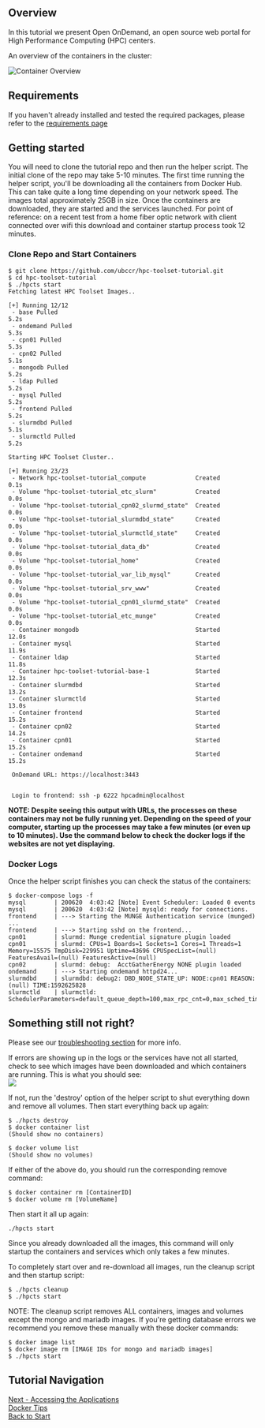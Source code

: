 ## Overview

In this tutorial we present Open OnDemand, an open source web portal for High Performance Computing (HPC) centers.

An overview of the containers in the cluster:

![Container Overview](HPC-Toolset-sm.png)

## Requirements

If you haven't already installed and tested the required packages, please refer to the [requirements page](requirements.md)

## Getting started

You will need to clone the tutorial repo and then run the helper script.  The initial clone of the repo may take 5-10 minutes.  The first time running the helper script, you'll be downloading all the containers from Docker Hub.  This can take quite a long time depending on your network speed.  The images total approximately 25GB in size.  Once the containers are downloaded, they are started and the services launched.  For point of reference: on a recent test from a home fiber optic network with client connected over wifi this download and container startup process took 12 minutes.  


### Clone Repo and Start Containers

```
$ git clone https://github.com/ubccr/hpc-toolset-tutorial.git
$ cd hpc-toolset-tutorial
$ ./hpcts start
Fetching latest HPC Toolset Images..

[+] Running 12/12
 - base Pulled                                                                              5.2s
 - ondemand Pulled                                                                          5.3s
 - cpn01 Pulled                                                                             5.3s
 - cpn02 Pulled                                                                             5.1s
 - mongodb Pulled                                                                           5.2s
 - ldap Pulled                                                                              5.2s
 - mysql Pulled                                                                             5.2s
 - frontend Pulled                                                                          5.2s
 - slurmdbd Pulled                                                                          5.1s
 - slurmctld Pulled                                                                         5.2s

Starting HPC Toolset Cluster..

[+] Running 23/23
 - Network hpc-toolset-tutorial_compute              Created                                0.1s
 - Volume "hpc-toolset-tutorial_etc_slurm"           Created                                0.0s
 - Volume "hpc-toolset-tutorial_cpn02_slurmd_state"  Created                                0.0s
 - Volume "hpc-toolset-tutorial_slurmdbd_state"      Created                                0.0s
 - Volume "hpc-toolset-tutorial_slurmctld_state"     Created                                0.0s
 - Volume "hpc-toolset-tutorial_data_db"             Created                                0.0s
 - Volume "hpc-toolset-tutorial_home"                Created                                0.0s
 - Volume "hpc-toolset-tutorial_var_lib_mysql"       Created                                0.0s
 - Volume "hpc-toolset-tutorial_srv_www"             Created                                0.0s
 - Volume "hpc-toolset-tutorial_cpn01_slurmd_state"  Created                                0.0s
 - Volume "hpc-toolset-tutorial_etc_munge"           Created                                0.0s
 - Container mongodb                                 Started                               12.0s
 - Container mysql                                   Started                               11.9s
 - Container ldap                                    Started                               11.8s
 - Container hpc-toolset-tutorial-base-1             Started                               12.3s
 - Container slurmdbd                                Started                               13.2s
 - Container slurmctld                               Started                               13.0s
 - Container frontend                                Started                               15.2s
 - Container cpn02                                   Started                               14.2s
 - Container cpn01                                   Started                               15.2s
 - Container ondemand                                Started                               15.2s

 OnDemand URL: https://localhost:3443


 Login to frontend: ssh -p 6222 hpcadmin@localhost

```

**NOTE:  Despite seeing this output with URLs, the processes on these containers may not be fully running yet.  Depending on the speed of your computer, starting up the processes may take a few minutes (or even up to 10 minutes).  Use the command below to check the docker logs if the websites are not yet displaying.**



### Docker Logs

Once the helper script finishes you can check the status of the containers:

```
$ docker-compose logs -f
mysql        | 200620  4:03:42 [Note] Event Scheduler: Loaded 0 events
mysql        | 200620  4:03:42 [Note] mysqld: ready for connections.
frontend     | ---> Starting the MUNGE Authentication service (munged) ...
frontend     | ---> Starting sshd on the frontend...
cpn01        | slurmd: Munge credential signature plugin loaded
cpn01        | slurmd: CPUs=1 Boards=1 Sockets=1 Cores=1 Threads=1 Memory=15575 TmpDisk=229951 Uptime=43696 CPUSpecList=(null) FeaturesAvail=(null) FeaturesActive=(null)
cpn02        | slurmd: debug:  AcctGatherEnergy NONE plugin loaded
ondemand     | ---> Starting ondemand httpd24...
slurmdbd     | slurmdbd: debug2: DBD_NODE_STATE_UP: NODE:cpn01 REASON:(null) TIME:1592625828
slurmctld    | slurmctld: SchedulerParameters=default_queue_depth=100,max_rpc_cnt=0,max_sched_time=2,partition_job_depth=0,sched_max_job_start=0,sched_min_interval=2
```

## Something still not right?

Please see our [troubleshooting section](docker_tips.md) for more info.

If errors are showing up in the logs or the services have not all started, check to see which images have been downloaded and which containers are running.  This is what you should see:  
![](containers_images.PNG)  

If not, run the 'destroy' option of the helper script to shut everything down and remove all volumes.  Then start everything back up again:  

```
$ ./hpcts destroy
$ docker container list
(Should show no containers)

$ docker volume list
(Should show no volumes)
```

If either of the above do, you should run the corresponding remove command:  

```
$ docker container rm [ContainerID]
$ docker volume rm [VolumeName]
```

Then start it all up again:  

```
./hpcts start
```

Since you already downloaded all the images, this command will only startup the containers and services which only takes a few minutes.  

To completely start over and re-download all images, run the cleanup script and then startup script:  

```
$ ./hpcts cleanup
$ ./hpcts start
```
NOTE:  The cleanup script removes ALL containers, images and volumes except the mongo and mariadb images.  If you're getting database errors we recommend you remove these manually with these docker commands:  

```
$ docker image list  
$ docker image rm [IMAGE IDs for mongo and mariadb images]  
$ ./hpcts start  
```

## Tutorial Navigation
[Next - Accessing the Applications](applications.md)  
[Docker Tips](docker_tips.md)  
[Back to Start](../README.md)
